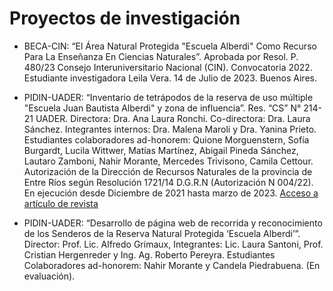 # Proyectos de investigación

* BECA-CIN: “El Área Natural Protegida "Escuela Alberdi" Como Recurso Para La Enseñanza En Ciencias Naturales”. Aprobada por Resol. P. 480/23 Consejo Interuniversitario Nacional (CIN). Convocatoria 2022. Estudiante investigadora Leila Vera. 14 de Julio de 2023. Buenos Aires.

* PIDIN-UADER: “Inventario de tetrápodos de la reserva de uso múltiple "Escuela Juan Bautista Alberdi" y zona de influencia”. Res. “CS” N° 214-21 UADER. Directora: Dra. Ana Laura Ronchi. Co-directora: Dra. Laura Sánchez. Integrantes internos: Dra. Malena Maroli y Dra. Yanina Prieto. Estudiantes colaboradores ad-honorem: Quione Morguenstern, Sofía Burgardt, Lucila Wittwer, Matías Martínez, Abigail Pineda Sánchez, Lautaro Zamboni, Nahir Morante, Mercedes Trivisono, Camila Cettour.  Autorización de la Dirección de Recursos Naturales de la provincia de Entre Ríos según Resolución 1721/14 D.G.R.N (Autorización N 004/22). En ejecución desde Diciembre de 2021 hasta marzo de 2023. [Acceso a artículo de revista](https://www.researchgate.net/publication/373542216_Diversidad_de_mamiferos_terrestres_y_amenazas_para_su_conservacion_en_la_Reserva_Juan_Bautista_Alberdi_Oro_Verde_Entre_Rios_Argentina )

* PIDIN-UADER: “Desarrollo de página web de recorrida y reconocimiento de los Senderos de la Reserva Natural Protegida ‘Escuela Alberdi’”. Director: Prof. Lic. Alfredo Grimaux, Integrantes: Lic. Laura Santoni, Prof. Cristian Hergenreder y Ing. Ag. Roberto Pereyra. Estudiantes Colaboradores ad-honorem: Nahir Morante y Candela Piedrabuena. (En evaluación).



